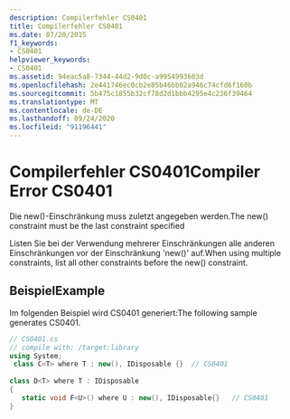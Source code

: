```yaml
---
description: Compilerfehler CS0401
title: Compilerfehler CS0401
ms.date: 07/20/2015
f1_keywords:
- CS0401
helpviewer_keywords:
- CS0401
ms.assetid: 94eac5a8-7344-44d2-9d0c-a9954993603d
ms.openlocfilehash: 2e441746ec0cb2e85b46bb02a946c74cfd6f160b
ms.sourcegitcommit: 5b475c1855b32cf78d2d1bbb4295e4c236f39464
ms.translationtype: MT
ms.contentlocale: de-DE
ms.lasthandoff: 09/24/2020
ms.locfileid: "91196441"
---
```

# <a name="compiler-error-cs0401"></a><span data-ttu-id="96b6a-103">Compilerfehler CS0401</span><span class="sxs-lookup"><span data-stu-id="96b6a-103">Compiler Error CS0401</span></span>

<span data-ttu-id="96b6a-104">Die new()-Einschränkung muss zuletzt angegeben werden.</span><span class="sxs-lookup"><span data-stu-id="96b6a-104">The new() constraint must be the last constraint specified</span></span>  
  
 <span data-ttu-id="96b6a-105">Listen Sie bei der Verwendung mehrerer Einschränkungen alle anderen Einschränkungen vor der Einschränkung 'new()' auf.</span><span class="sxs-lookup"><span data-stu-id="96b6a-105">When using multiple constraints, list all other constraints before the new() constraint.</span></span>  
  
## <a name="example"></a><span data-ttu-id="96b6a-106">Beispiel</span><span class="sxs-lookup"><span data-stu-id="96b6a-106">Example</span></span>  

 <span data-ttu-id="96b6a-107">Im folgenden Beispiel wird CS0401 generiert:</span><span class="sxs-lookup"><span data-stu-id="96b6a-107">The following sample generates CS0401.</span></span>  
  
```csharp  
// CS0401.cs  
// compile with: /target:library  
using System;  
 class C<T> where T : new(), IDisposable {}  // CS0401  
  
class D<T> where T : IDisposable  
{  
   static void F<U>() where U : new(), IDisposable{}   // CS0401  
}  
```
